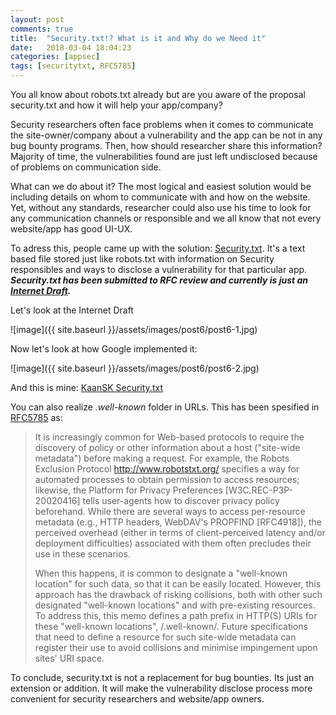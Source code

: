 ```yaml
---
layout: post
comments: true
title:  "Security.txt!? What is it and Why do we Need it"
date:   2018-03-04 18:04:23
categories: [appsec]
tags: [securitytxt, RFC5785]
---
```


You all know about robots.txt already but are you aware of the proposal security.txt and how it will help your app/company?

Security researchers often face problems when it comes to communicate the site-owner/company about a vulnerability and the app can be not in any bug bounty programs. Then, how should researcher share this information? Majority of time, the vulnerabilities found are just left undisclosed because of problems on communication side.

What can we do about it? The most logical and easiest solution would be including details on whom to communicate with and how on the website. Yet, without any standards, researcher could also use his time to look for any communication channels or responsible and we all know that not every website/app has good UI-UX.

To adress this, people came up with the solution: [Security.txt]. It's a text based file stored just like robots.txt with information on Security responsibles and ways to disclose a vulnerability for that particular app. **_Security.txt has been submitted to RFC review and currently is just an [Internet Draft]._** 

Let's look at the Internet Draft

![image]({{ site.baseurl }}/assets/images/post6/post6-1.jpg)

Now let's look at how Google implemented it:

![image]({{ site.baseurl }}/assets/images/post6/post6-2.jpg)

And this is mine: [KaanSK Security.txt](https://kaansk.github.io/.well-known/security.txt)

You can also realize _.well-known_ folder in URLs. This has been spesified in [RFC5785] as:


>It is increasingly common for Web-based protocols to require the discovery of policy or other information about a host ("site-wide metadata") before making a request. For example, the Robots Exclusion Protocol http://www.robotstxt.org/ specifies a way for automated processes to obtain permission to access resources; likewise, the Platform for Privacy Preferences [W3C.REC-P3P-20020416] tells user-agents how to discover privacy policy beforehand.
>While there are several ways to access per-resource metadata (e.g., HTTP headers, WebDAV's PROPFIND [RFC4918]), the perceived overhead (either in terms of client-perceived latency and/or deployment difficulties) associated with them often precludes their use in these scenarios.
>
>When this happens, it is common to designate a "well-known location" for such data, so that it can be easily located. However, this approach has the drawback of risking collisions, both with other such designated "well-known locations" and with pre-existing resources.
>To address this, this memo defines a path prefix in HTTP(S) URIs for these "well-known locations", /.well-known/. Future specifications that need to define a resource for such site-wide metadata can register their use to avoid collisions and minimise impingement upon sites' URI space.

To conclude, security.txt is not a replacement for bug bounties. Its just an extension or addition. It will make the vulnerability disclose process more convenient for security researchers and website/app owners.


[RFC5785]: https://tools.ietf.org/html/rfc5785
[Internet Draft]: https://tools.ietf.org/html/draft-foudil-securitytxt-02
[Security.txt]: https://securitytxt.org/

